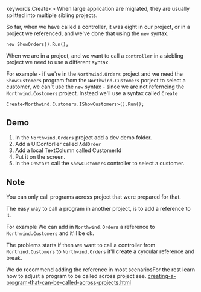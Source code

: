 ﻿keywords:Create<>
When large application are migrated, they are usually splitted into multiple sibling projects.

So far, when we have called a controller, it was eight in our project, or in a project we referenced, and we've done that using the `new` syntax.
```csdiff
new ShowOrders().Run();
```

When we are in a project, and we want to call a `controller` in a siebling project we need to use a different syntax.

For example - if we're in the `Northwind.Orders` project and we need the `ShowCustomers` program from the `Northwind.Customers` porject  to select a customer, we can't use the `new` syntax - since we are not referncing the `Northwind.Costomers` project. Instead we'll use a syntax called `Create`
```csdiff
Create<Northwind.Customers.IShowCustomers>().Run();
```

## Demo
1. In the `Northwind.Orders` project add a dev demo folder.
2. Add a UIContorller called `AddOrder`
3. Add a local TextColumn called CustomerId
4. Put it on the screen.
5. In the `OnStart` call the `ShowCustomers` controller to select a customer.


## Note

You can only call programs across project that were prepared for that.

The easy way to call a program in another project, is to add a reference to it. 

For example We can add in `Northwind.Orders` a reference to `Northwind.Customers` and it'll be ok.

The  problems starts if then we want to call a controller from `Northind.Customers`  to `Northwind.Orders` it'll create a cyrcular reference and break.

We do recommend adding the reference in most scenariosFor the rest learn how to adjust a program to be called across project see. [creating-a-program-that-can-be-called-across-projects.html](creating-a-program-that-can-be-called-across-projects.html)
